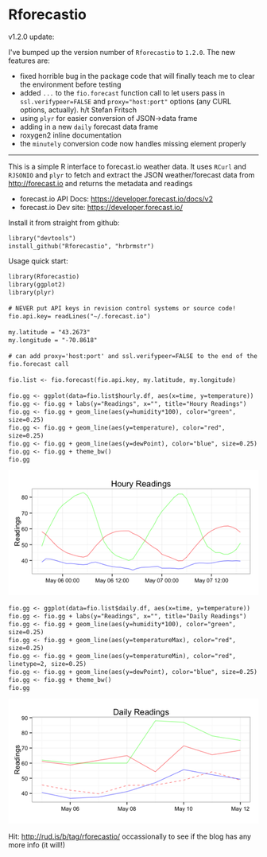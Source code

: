 Rforecastio
===========

v1.2.0 update:

I've bumped up the version number of `Rforecastio` to `1.2.0`. The new features are:

- fixed horrible bug in the package code that will finally teach me to clear the environment before testing
- added `...` to the `fio.forecast` function call to let users pass in `ssl.verifypeer=FALSE` and `proxy="host:port"` options (any CURL options, actually). h/t Stefan Fritsch
- using `plyr` for easier conversion of JSON->data frame
- adding in a new `daily` forecast data frame
- roxygen2 inline documentation
- the `minutely` conversion code now handles missing element properly

*********

This is a simple R interface to forecast.io weather data. It uses `RCurl` and `RJSONIO` and `plyr` to fetch and extract the JSON weather/forecast data from http://forecast.io and returns the metadata and readings

- forecast.io API Docs: https://developer.forecast.io/docs/v2
- forecast.io Dev site: https://developer.forecast.io/

Install it from straight from github:

    library("devtools")
    install_github("Rforecastio", "hrbrmstr")


Usage quick start: 

    library(Rforecastio)
    library(ggplot2)
    library(plyr)

    # NEVER put API keys in revision control systems or source code!
    fio.api.key= readLines("~/.forecast.io")

    my.latitude = "43.2673"
    my.longitude = "-70.8618"

    # can add proxy='host:port' and ssl.verifypeer=FALSE to the end of the fio.forecast call

    fio.list <- fio.forecast(fio.api.key, my.latitude, my.longitude)

    fio.gg <- ggplot(data=fio.list$hourly.df, aes(x=time, y=temperature))
    fio.gg <- fio.gg + labs(y="Readings", x="", title="Houry Readings")
    fio.gg <- fio.gg + geom_line(aes(y=humidity*100), color="green", size=0.25)
    fio.gg <- fio.gg + geom_line(aes(y=temperature), color="red", size=0.25)
    fio.gg <- fio.gg + geom_line(aes(y=dewPoint), color="blue", size=0.25)
    fio.gg <- fio.gg + theme_bw()
    fio.gg

![hourly](/examples/rfupdate_files/figure-markdown_strict/hourly.png)

    fio.gg <- ggplot(data=fio.list$daily.df, aes(x=time, y=temperature))
    fio.gg <- fio.gg + labs(y="Readings", x="", title="Daily Readings")
    fio.gg <- fio.gg + geom_line(aes(y=humidity*100), color="green", size=0.25)
    fio.gg <- fio.gg + geom_line(aes(y=temperatureMax), color="red", size=0.25)
    fio.gg <- fio.gg + geom_line(aes(y=temperatureMin), color="red", linetype=2, size=0.25)
    fio.gg <- fio.gg + geom_line(aes(y=dewPoint), color="blue", size=0.25)
    fio.gg <- fio.gg + theme_bw()
    fio.gg

![daily](/examples/rfupdate_files/figure-markdown_strict/daily.png)

Hit: http://rud.is/b/tag/rforecastio/ occassionally to see if the blog has any more info (it will!)

